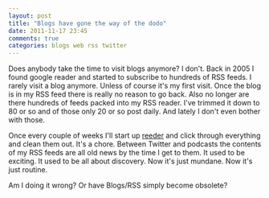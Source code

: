 ```yaml
---
layout: post
title: "Blogs have gone the way of the dodo"
date: 2011-11-17 23:45
comments: true
categories: blogs web rss twitter
---
```


Does anybody take the time to visit blogs anymore?  I don't.  Back in 2005 I found google reader and started to subscribe to hundreds of RSS feeds.  I rarely visit a blog anymore. Unless of course it's my first visit.  Once the blog is in my RSS feed there is really no reason to go back.  Also no longer are there hundreds of feeds packed into my RSS reader.  I've trimmed it down to 80 or so and of those only 20 or so post daily.  And lately I don't even bother with those.

Once every couple of weeks I'll start up [reeder](http://reederapp.com) and click through everything and clean them out.  It's a chore.  Between Twitter and podcasts the contents of my RSS feeds are all old news by the time I get to them.  It used to be exciting.  It used to be all about discovery.  Now it's just mundane.  Now it's just routine.

Am I doing it wrong?  Or have Blogs/RSS simply become obsolete?

